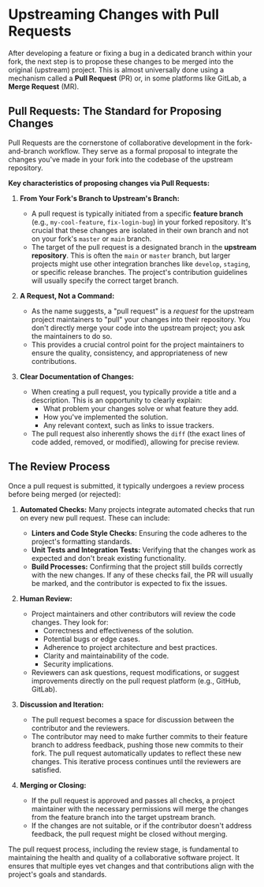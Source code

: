 # Upstreaming Changes with Pull Requests

After developing a feature or fixing a bug in a dedicated branch within your fork, the next step is to propose these changes to be merged into the original (upstream) project. This is almost universally done using a mechanism called a **Pull Request** (PR) or, in some platforms like GitLab, a **Merge Request** (MR).

## Pull Requests: The Standard for Proposing Changes

Pull Requests are the cornerstone of collaborative development in the fork-and-branch workflow. They serve as a formal proposal to integrate the changes you've made in your fork into the codebase of the upstream repository.

**Key characteristics of proposing changes via Pull Requests:**

1.  **From Your Fork's Branch to Upstream's Branch:**
    *   A pull request is typically initiated from a specific **feature branch** (e.g., `my-cool-feature`, `fix-login-bug`) in your forked repository. It's crucial that these changes are isolated in their own branch and not on your fork's `master` or `main` branch.
    *   The target of the pull request is a designated branch in the **upstream repository**. This is often the `main` or `master` branch, but larger projects might use other integration branches like `develop`, `staging`, or specific release branches. The project's contribution guidelines will usually specify the correct target branch.

2.  **A Request, Not a Command:**
    *   As the name suggests, a "pull request" is a *request* for the upstream project maintainers to "pull" your changes into their repository. You don't directly merge your code into the upstream project; you ask the maintainers to do so.
    *   This provides a crucial control point for the project maintainers to ensure the quality, consistency, and appropriateness of new contributions.

3.  **Clear Documentation of Changes:**
    *   When creating a pull request, you typically provide a title and a description. This is an opportunity to clearly explain:
        *   What problem your changes solve or what feature they add.
        *   How you've implemented the solution.
        *   Any relevant context, such as links to issue trackers.
    *   The pull request also inherently shows the `diff` (the exact lines of code added, removed, or modified), allowing for precise review.

## The Review Process

Once a pull request is submitted, it typically undergoes a review process before being merged (or rejected):

1.  **Automated Checks:** Many projects integrate automated checks that run on every new pull request. These can include:
    *   **Linters and Code Style Checks:** Ensuring the code adheres to the project's formatting standards.
    *   **Unit Tests and Integration Tests:** Verifying that the changes work as expected and don't break existing functionality.
    *   **Build Processes:** Confirming that the project still builds correctly with the new changes.
    If any of these checks fail, the PR will usually be marked, and the contributor is expected to fix the issues.

2.  **Human Review:**
    *   Project maintainers and other contributors will review the code changes. They look for:
        *   Correctness and effectiveness of the solution.
        *   Potential bugs or edge cases.
        *   Adherence to project architecture and best practices.
        *   Clarity and maintainability of the code.
        *   Security implications.
    *   Reviewers can ask questions, request modifications, or suggest improvements directly on the pull request platform (e.g., GitHub, GitLab).

3.  **Discussion and Iteration:**
    *   The pull request becomes a space for discussion between the contributor and the reviewers.
    *   The contributor may need to make further commits to their feature branch to address feedback, pushing those new commits to their fork. The pull request automatically updates to reflect these new changes. This iterative process continues until the reviewers are satisfied.

4.  **Merging or Closing:**
    *   If the pull request is approved and passes all checks, a project maintainer with the necessary permissions will merge the changes from the feature branch into the target upstream branch.
    *   If the changes are not suitable, or if the contributor doesn't address feedback, the pull request might be closed without merging.

The pull request process, including the review stage, is fundamental to maintaining the health and quality of a collaborative software project. It ensures that multiple eyes vet changes and that contributions align with the project's goals and standards.
